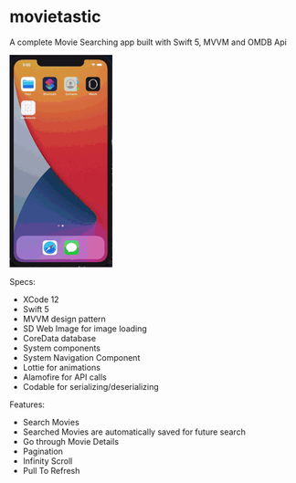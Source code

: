 # movietastic
A complete Movie Searching app built with Swift 5, MVVM and OMDB Api

![](movietastic.gif)

Specs:

- XCode 12 
- Swift 5
- MVVM design pattern
- SD Web Image for image loading  
- CoreData database 
- System components  
- System Navigation Component  
- Lottie for animations 
- Alamofire for API calls 
- Codable for serializing/deserializing 


Features:

- Search Movies
- Searched Movies are automatically saved for future search
- Go through Movie Details
- Pagination
- Infinity Scroll
- Pull To Refresh
